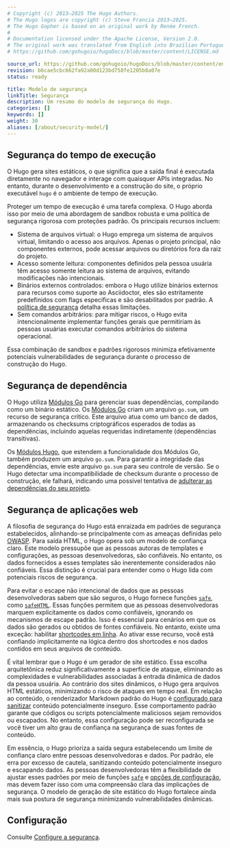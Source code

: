 ```yaml
---
# Copyright (c) 2013–2025 The Hugo Authors.
# The Hugo logos are copyright (c) Steve Francia 2013–2025.
# The Hugo Gopher is based on an original work by Renée French.
#
# Documentation licensed under the Apache License, Version 2.0.
# The original work was translated from English into Brazilian Portuguese.
# https://github.com/gohugoio/hugoDocs/blob/master/content/LICENSE.md

source_url: https://github.com/gohugoio/hugoDocs/blob/master/content/en/about/security.md
revision: b6cae5cbc662fa92a00d123bd758fe1205b8a07e
status: ready

title: Modelo de segurança
linkTitle: Segurança
description: Um resumo do modelo de segurança do Hugo.
categories: []
keywords: []
weight: 30
aliases: [/about/security-model/]
---
```


## Segurança do tempo de execução

O Hugo gera sites estáticos, o que significa que a saída final é executada
diretamente no navegador e interage com quaisquer APIs integradas.
No entanto, durante o desenvolvimento e a construção do site, o próprio
executável `hugo` é o ambiente de tempo de execução.

Proteger um tempo de execução é uma tarefa complexa.
O Hugo aborda isso por meio de uma abordagem de sandbox robusta e uma política
de segurança rigorosa com proteções padrão.
Os principais recursos incluem:

- Sistema de arquivos virtual: o Hugo emprega um sistema de arquivos virtual,
  limitando o acesso aos arquivos.
  Apenas o projeto principal, não componentes externos, pode acessar arquivos ou
  diretórios fora da raiz do projeto.
- Acesso somente leitura: componentes definidos pela pessoa usuária têm acesso
  somente leitura ao sistema de arquivos, evitando modificações não
  intencionais.
- Binários externos controlados: embora o Hugo utilize binários externos para
  recursos como suporte ao Asciidoctor, eles são estritamente predefinidos com
  flags específicas e são desabilitados por padrão.
  A [política de segurança] detalha essas limitações.
- Sem comandos arbitrários: para mitigar riscos, o Hugo evita intencionalmente
  implementar funções gerais que permitiriam às pessoas usuárias executar
  comandos arbitrários do sistema operacional.

Essa combinação de sandbox e padrões rigorosos minimiza efetivamente potenciais
vulnerabilidades de segurança durante o processo de construção do Hugo.

[política de segurança]: /configuration/security/

## Segurança de dependência

O Hugo utiliza [Módulos Go] para gerenciar suas dependências, compilando como um
binário estático.
Os [Módulos Go] criam um arquivo `go.sum`, um recurso de segurança crítico.
Este arquivo atua como um banco de dados, armazenando os checksums
criptográficos esperados de todas as dependências, incluindo aquelas requeridas
indiretamente (dependências transitivas).

Os [Módulos Hugo], que estendem a funcionalidade dos Módulos Go, também produzem
um arquivo `go.sum`.
Para garantir a integridade das dependências, envie este arquivo `go.sum` para
seu controle de versão.
Se o Hugo detectar uma incompatibilidade de checksum durante o processo de
construção, ele falhará, indicando uma possível tentativa de
[adulterar as dependências do seu projeto].

[adulterar as dependências do seu projeto]: https://julienrenaux.fr/2019/12/20/github-actions-security-risk/

[Módulos Go]: https://go.dev/wiki/Modules#modules

[Módulos Hugo]: /hugo-modules/

## Segurança de aplicações web

A filosofia de segurança do Hugo está enraizada em padrões de segurança
estabelecidos, alinhando-se principalmente com as ameaças definidas pelo
[OWASP].
Para saída HTML, o Hugo opera sob um modelo de confiança claro.
Este modelo pressupõe que as pessoas autoras de templates e configurações, as
pessoas desenvolvedoras, são confiáveis.
No entanto, os dados fornecidos a esses templates são inerentemente considerados
não confiáveis.
Essa distinção é crucial para entender como o Hugo lida com potenciais riscos de
segurança.

[OWASP]: https://en.wikipedia.org/wiki/OWASP

Para evitar o escape não intencional de dados que as pessoas desenvolvedoras
sabem que são seguros, o Hugo fornece funções [`safe`], como [`safeHTML`].
Essas funções permitem que as pessoas desenvolvedoras marquem explicitamente os
dados como confiáveis, ignorando os mecanismos de escape padrão.
Isso é essencial para cenários em que os dados são gerados ou obtidos de fontes
confiáveis.
No entanto, existe uma exceção: habilitar [shortcodes em linha].
Ao ativar esse recurso, você está confiando implicitamente na lógica dentro dos
shortcodes e nos dados contidos em seus arquivos de conteúdo.

[`safeHTML`]: /functions/safe/html/

[shortcodes em linha]: /content-management/shortcodes/#inline

É vital lembrar que o Hugo é um gerador de site estático.
Essa escolha arquitetônica reduz significativamente a superfície de ataque,
eliminando as complexidades e vulnerabilidades associadas à entrada dinâmica de
dados da pessoa usuária.
Ao contrário dos sites dinâmicos, o Hugo gera arquivos HTML estáticos,
minimizando o risco de ataques em tempo real.
Em relação ao conteúdo, o renderizador Markdown padrão do Hugo é
[configurado para sanitizar] conteúdo potencialmente inseguro.
Esse comportamento padrão garante que códigos ou scripts potencialmente
maliciosos sejam removidos ou escapados.
No entanto, essa configuração pode ser reconfigurada se você tiver um alto grau
de confiança na segurança de suas fontes de conteúdo.

[configurado para sanitizar]: /configuration/markup/#rendererunsafe

Em essência, o Hugo prioriza a saída segura estabelecendo um limite de confiança
claro entre pessoas desenvolvedoras e dados.
Por padrão, ele erra por excesso de cautela, sanitizando conteúdo potencialmente
inseguro e escapando dados.
As pessoas desenvolvedoras têm a flexibilidade de ajustar esses padrões por meio
de funções [`safe`] e [opções de configuração], mas devem fazer isso com uma
compreensão clara das implicações de segurança.
O modelo de geração de site estático do Hugo fortalece ainda mais sua postura de
segurança minimizando vulnerabilidades dinâmicas.

[`safe`]: /functions/safe

[opções de configuração]: /configuration/security

## Configuração

Consulte [Configure a segurança](/configuration/security/).
